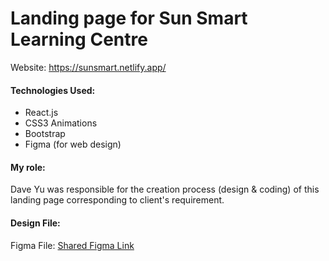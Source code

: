 # Landing page for Sun Smart Learning Centre
Website: https://sunsmart.netlify.app/

#### Technologies Used:
  - React.js
  - CSS3 Animations
  - Bootstrap
  - Figma (for web design)

#### My role:
  Dave Yu was responsible for the creation process (design & coding) of this landing page corresponding to client's requirement.

#### Design File:
  Figma File: 
  <a href='https://www.figma.com/file/7XIDh57rwrNdz7ML3nEJ7U/%E6%97%A5%E6%9C%88%E6%80%9D%E6%95%99%E8%82%B2%E4%B8%AD%E5%BF%83?node-id=0%3A1'>
    Shared Figma Link
  </a>

